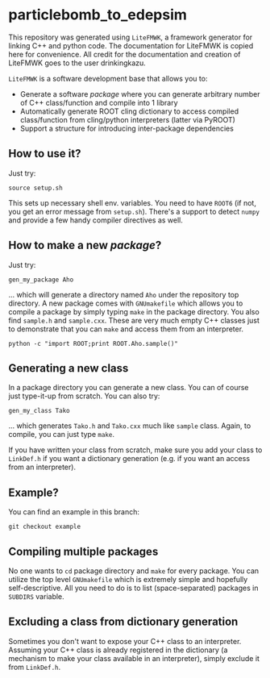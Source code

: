 # particlebomb_to_edepsim

This repository was generated using `LiteFMWK`, a framework generator for linking C++ and python code. The documentation for LiteFMWK is copied here for convenience. All credit for the documentation and creation of LiteFMWK goes to the user drinkingkazu. 

`LiteFMWK` is a software development base that allows you to:
* Generate a software _package_ where you can generate arbitrary number of C++ class/function and compile into 1 library
* Automatically generate ROOT cling dictionary to access compiled class/function from cling/python interpreters (latter via PyROOT)
* Support a structure for introducing inter-package dependencies

## How to use it?
Just try:
```
source setup.sh
```
This sets up necessary shell env. variables. 
You need to have `ROOT6` (if not, you get an error message from `setup.sh`).
There's a support to detect `numpy` and provide a few handy compiler directives as well.

## How to make a new _package_?
Just try:
```
gen_my_package Aho
```
... which will generate a directory named `Aho` under the repository top directory.
A new package comes with `GNUmakefile` which allows you to compile a package by simply typing `make` in the package directory.
You also find `sample.h` and `sample.cxx`. 
These are very much empty C++ classes just to demonstrate that you can `make` and access them from an interpreter.
```
python -c "import ROOT;print ROOT.Aho.sample()"
```

## Generating a new class
In a package directory you can generate a new class. You can of course just type-it-up from scratch.
You can also try:
```
gen_my_class Tako
```
... which generates `Tako.h` and `Tako.cxx` much like `sample` class.  Again, to compile, you can just type  `make`.

If you have written your class from scratch, make sure you add your class to `LinkDef.h` if you want a dictionary generation (e.g. if you want an access from an interpreter).

## Example?
You can find an example in this branch:
```
git checkout example
```

## Compiling multiple packages
No one wants to `cd` package directory and `make` for every package. You can utilize the top level `GNUmakefile` which is extremely simple and hopefully self-descriptive. All you need to do is to list (space-separated) packages in `SUBDIRS` variable.

## Excluding a class from dictionary generation
Sometimes you don't want to expose your C++ class to an interpreter.
Assuming your C++ class is already registered in the dictionary (a mechanism to make your class available in an interpreter), simply exclude it from `LinkDef.h`.

